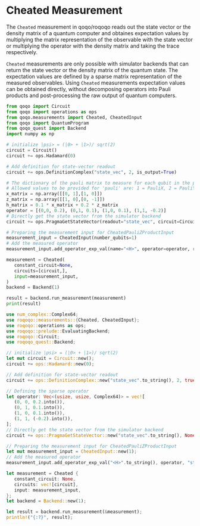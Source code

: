 # Cheated Measurement

The `Cheated` measurement in qoqo/roqoqo reads out the state vector or the density matrix of a quantum computer and obtaines expectation values by multiplying the matrix representation of the observable with the state vector or multiplying the operator with the density matrix and taking the trace respectively.

`Cheated` measurements are only possible with simulator backends that can return the state vector or the density matrix of the quantum state. The expectation values are defined by a sparse matrix representation of the measured observables. Using `Cheated` measurements expectation values can be obtained directly, without decomposing operators into Pauli products and post-processing the raw output of quantum computers.

```python
from qoqo import Circuit
from qoqo import operations as ops
from qoqo.measurements import Cheated, CheatedInput
from qoqo import QuantumProgram
from qoqo_quest import Backend
import numpy as np

# initialize |psi> = (|0> + |1>)/ sqrt(2)
circuit = Circuit()
circuit += ops.Hadamard(0)

# Add definition for state-vector readout
circuit += ops.DefinitionComplex("state_vec", 2, is_output=True)

# The dictionary of the pauli matrix to measure for each qubit in the product in the form {qubit: pauli}.
# Allowed values to be provided for 'pauli' are: 1 = PauliX, 2 = PauliY, 3 = PauliZ.
x_matrix = np.array([[0, 1],[1, 0]])
z_matrix = np.array([[1, 0],[0, -1]])
h_matrix = 0.1 * x_matrix + 0.2 * z_matrix
operator = [(0,0, 0.2), (0,1, 0.1), (1,0, 0.1), (1,1, -0.2)]
# Directly get the state vector from the simulator backend
circuit += ops.PragmaGetStateVector(readout="state_vec", circuit=Circuit())

# Preparing the measurement input for CheatedPauliZProductInput
measurement_input = CheatedInput(number_qubits=1)
# Add the measured operator
measurement_input.add_operator_exp_val(name="<H>", operator=operator, readout="state_vec")

measurement = Cheated(
   constant_circuit=None,
   circuits=[circuit,],
   input=measurement_input,
)
backend = Backend(1)

result = backend.run_measurement(measurement)
print(result)

```

```rust
use num_complex::Complex64;
use roqoqo::measurements::{Cheated, CheatedInput};
use roqoqo::operations as ops;
use roqoqo::prelude::EvaluatingBackend;
use roqoqo::Circuit;
use roqoqo_quest::Backend;

// initialize |psi> = (|0> + |1>)/ sqrt(2)
let mut circuit = Circuit::new();
circuit += ops::Hadamard::new(0);

// Add definition for state-vector readout
circuit += ops::DefinitionComplex::new("state_vec".to_string(), 2, true);

// Defining the sparse operator
let operator: Vec<(usize, usize, Complex64)> = vec![
   (0, 0, 0.2.into()),
   (0, 1, 0.1.into()),
   (1, 0, 0.1.into()),
   (1, 1, (-0.2).into()),
];
// Directly get the state vector from the simulator backend
circuit += ops::PragmaGetStateVector::new("state_vec".to_string(), None);

// Preparing the measurement input for CheatedPauliZProductInput
let mut measurement_input = CheatedInput::new(1);
// Add the measured operator
measurement_input.add_operator_exp_val("<H>".to_string(), operator, "state_vec".to_string());

let measurement = Cheated {
   constant_circuit: None,
   circuits: vec![circuit],
   input: measurement_input,
};
let backend = Backend::new(1);

let result = backend.run_measurement(&measurement);
println!("{:?}", result);
```
